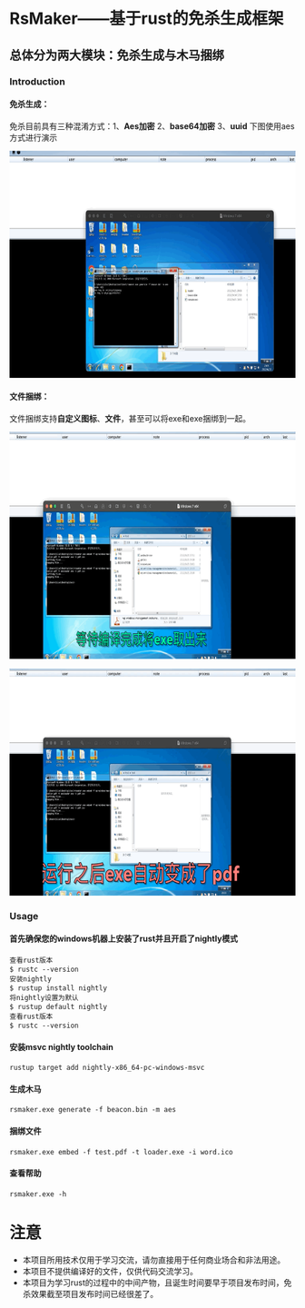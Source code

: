 # RsMaker——基于rust的免杀生成框架



## 总体分为两大模块：免杀生成与木马捆绑


### Introduction

#### 免杀生成：

 免杀目前具有三种混淆方式：1、**Aes加密** 2、**base64加密** 3、**uuid**
下图使用aes方式进行演示

<p align="center">
    <img height="400" alt="RsMaker" src="images/Jun-21-2022%2020-09-46.gif">
</p>


#### 文件捆绑：

文件捆绑支持**自定义图标**、**文件**，甚至可以将exe和exe捆绑到一起。
<p align="center">
    <img height="400" alt="RsMaker" src="images/Jun-21-2022%2020-25-47.gif">
</p>
<p align="center">
    <img height="400" alt="RsMaker" src="images/Jun-21-2022%2020-26-46.gif">
</p>

### Usage

#### 首先确保您的windows机器上安装了rust并且开启了nightly模式

```
查看rust版本
$ rustc --version
安装nightly
$ rustup install nightly
将nightly设置为默认
$ rustup default nightly
查看rust版本
$ rustc --version

```
#### 安装msvc nightly toolchain
```
rustup target add nightly-x86_64-pc-windows-msvc
```

#### 生成木马
```
rsmaker.exe generate -f beacon.bin -m aes
```

#### 捆绑文件
```
rsmaker.exe embed -f test.pdf -t loader.exe -i word.ico
```

#### 查看帮助
```
rsmaker.exe -h
```

# 注意
* 本项目所用技术仅用于学习交流，请勿直接用于任何商业场合和非法用途。
* 本项目不提供编译好的文件，仅供代码交流学习。
* 本项目为学习rust的过程中的中间产物，且诞生时间要早于项目发布时间，免杀效果截至项目发布时间已经很差了。
